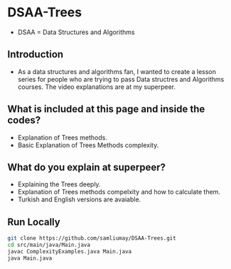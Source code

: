 # DSAA-Trees
* DSAA = Data Structures and Algorithms 

## Introduction 
* As a data structures and algorithms fan, I wanted to create a lesson series for people who are trying to pass Data structres and Algorithms courses. The video explanations are at my superpeer. 

## What is included at this page and inside the codes? 
* Explanation of Trees methods. 
* Basic Explanation of Trees Methods complexity. 

## What do you explain at superpeer?
* Explaining the Trees deeply. 
* Explanation of Trees methods compelxity and how to calculate them. 
* Turkish and English versions are avaiable. 

## Run Locally

```bash
git clone https://github.com/samliumay/DSAA-Trees.git
cd src/main/java/Main.java
javac ComplexityExamples.java Main.java
java Main.java
```
